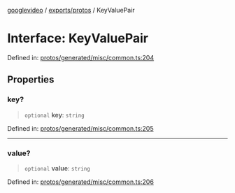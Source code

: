 [googlevideo](../../../README.md) / [exports/protos](../README.md) / KeyValuePair

# Interface: KeyValuePair

Defined in: [protos/generated/misc/common.ts:204](https://github.com/LuanRT/googlevideo/blob/d9eb9db82e3516a9a277a77a3d25342e9c5bf127/protos/generated/misc/common.ts#L204)

## Properties

### key?

> `optional` **key**: `string`

Defined in: [protos/generated/misc/common.ts:205](https://github.com/LuanRT/googlevideo/blob/d9eb9db82e3516a9a277a77a3d25342e9c5bf127/protos/generated/misc/common.ts#L205)

***

### value?

> `optional` **value**: `string`

Defined in: [protos/generated/misc/common.ts:206](https://github.com/LuanRT/googlevideo/blob/d9eb9db82e3516a9a277a77a3d25342e9c5bf127/protos/generated/misc/common.ts#L206)
